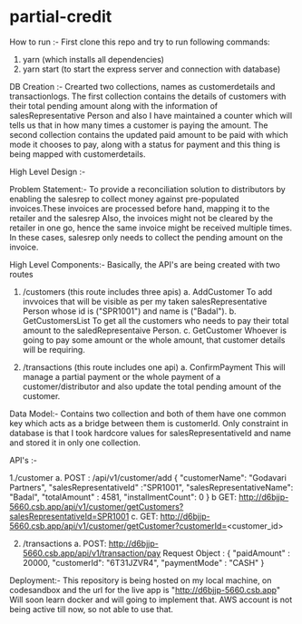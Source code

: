 # partial-credit

How to run :-
First clone this repo and try to run following commands:
1. yarn (which installs all dependencies)
2. yarn start (to start the express server and connection with database)


DB Creation :-
Crearted two collections, names as customerdetails and transactionlogs.
The first collection contains the details of customers with their total pending amount along with the information of salesRepresentative Person and 
also I have maintained a counter which will tells us that in how many times a customer is paying the amount.
The second collection contains the updated paid amount to be paid with which mode it chooses to pay, along with a status for payment and this thing is 
being mapped with customerdetails.

High Level Design :-

Problem Statement:-
To provide a reconciliation solution to distributors by enabling the salesrep to collect money against pre-populated invoices.These invoices are processed before hand, mapping it to the retailer and the salesrep
Also, the invoices might not be cleared by the retailer in one go, hence the same invoice might be received multiple times. In these cases, salesrep only needs to collect the pending amount on the invoice.

High Level Components:-
Basically, the API's are being created with two routes
1. /customers (this route includes three apis)
  a. AddCustomer
     To add invvoices that will be visible as per my taken salesRepresentative Person whose id is ("SPR1001") and name is ("Badal"). 
  b. GetCustomersList
     To get all the customers who needs to pay their total amount to the saledRepresentaive Person.
  c. GetCustomer
     Whoever is going to pay some amount or the whole amount, that customer details will be requiring.

2. /transactions (this route includes one api)
  a. ConfirmPayment
     This will manage a partial payment or the whole payment of a customer/distributor and also update the total pending amount of the customer. 

Data Model:-
Contains two collection and both of them have one common key which acts as a bridge between them is customerId.
Only constraint in database is that I took hardcore values for salesRepresentativeId and name and stored it in only one collection.

API's :-

1./customer
  a. POST : /api/v1/customer/add
      { 
        "customerName": "Godavari Partners",
        "salesRepresentativeId" :"SPR1001",
        "salesRepresentativeName": "Badal",
        "totalAmount" : 4581,
        "installmentCount": 0
      }
  b  GET: http://d6bjjp-5660.csb.app/api/v1/customer/getCustomers?salesRepresentativeId=SPR1001
  c. GET: http://d6bjjp-5660.csb.app/api/v1/customer/getCustomer?customerId=<customer_id>

2. /transactions
  a. POST: http://d6bjjp-5660.csb.app/api/v1/transaction/pay 
      Request Object :
      {
        "paidAmount" : 20000,
        "customerId": "6T31JZVR4",
        "paymentMode" : "CASH"
      } 


Deployment:-
This repository is being hosted on my local machine, on codesandbox and the url for the live app is "http://d6bjjp-5660.csb.app"
Will soon learn docker and will going to implement that.
AWS account is not being active till now, so not able to use that.



 
